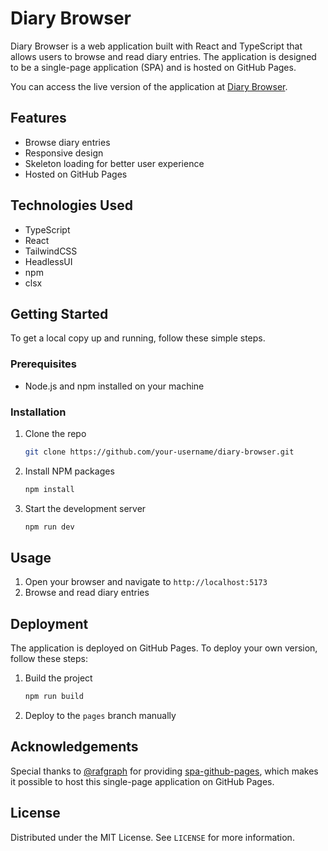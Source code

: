 # Diary Browser

Diary Browser is a web application built with React and TypeScript that allows users to browse and read diary entries. The application is designed to be a single-page application (SPA) and is hosted on GitHub Pages.

You can access the live version of the application at [Diary Browser](https://gopine.github.io/diary-browser).

## Features

- Browse diary entries
- Responsive design
- Skeleton loading for better user experience
- Hosted on GitHub Pages

## Technologies Used

- TypeScript
- React
- TailwindCSS
- HeadlessUI
- npm
- clsx

## Getting Started

To get a local copy up and running, follow these simple steps.

### Prerequisites

- Node.js and npm installed on your machine

### Installation

1. Clone the repo
   ```sh
   git clone https://github.com/your-username/diary-browser.git
   ```
2. Install NPM packages
   ```sh
   npm install
   ```
3. Start the development server
   ```sh
   npm run dev
   ```

## Usage

1. Open your browser and navigate to `http://localhost:5173`
2. Browse and read diary entries

## Deployment

The application is deployed on GitHub Pages. To deploy your own version, follow these steps:

1. Build the project
   ```sh
   npm run build
   ```
2. Deploy to the `pages` branch manually


## Acknowledgements

Special thanks to [@rafgraph](https://github.com/rafgraph) for providing [spa-github-pages](https://github.com/rafgraph/spa-github-pages), which makes it possible to host this single-page application on GitHub Pages.

## License

Distributed under the MIT License. See `LICENSE` for more information.
